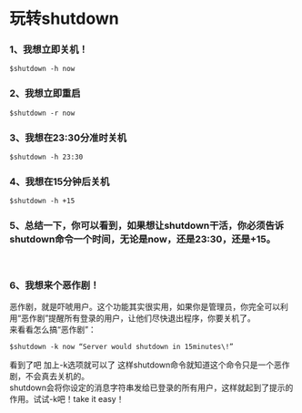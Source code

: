 # 玩转shutdown

### 1、我想立即关机！
```shell
$shutdown -h now
```  

### 2、我想立即重启
```shell
$shutdown -r now
```  

### 3、我想在23:30分准时关机
```shell
$shutdown -h 23:30
```  

### 4、我想在15分钟后关机
```shell
$shutdown -h +15
```  

### 5、总结一下，你可以看到，如果想让shutdown干活，你必须告诉shutdown命令一个时间，无论是now，还是23:30，还是+15。  
&nbsp;&nbsp;

### 6、我想来个恶作剧！  
恶作剧，就是吓唬用户。这个功能其实很实用，如果你是管理员，你完全可以利用“恶作剧”提醒所有登录的用户，让他们尽快退出程序，你要关机了。  
来看看怎么搞“恶作剧”：
```shell
$shutdown -k now “Server would shutdown in 15minutes\!”
```
看到了吧 加上-k选项就可以了 这样shutdown命令就知道这个命令只是一个恶作剧，不会真去关机的。  
shutdown会将你设定的消息字符串发给已登录的所有用户，这样就起到了提示的作用。试试-k吧！take it easy！
